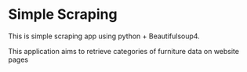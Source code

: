 # Simple Scraping

This is simple scraping app using python + Beautifulsoup4.

This application aims to retrieve categories of furniture data on website pages